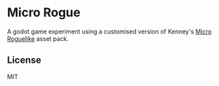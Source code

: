 # Micro Rogue

A godot game experiment using a customised version of Kenney's [Micro Roguelike](https://www.kenney.nl/assets/micro-roguelike) asset pack.

## License

MIT
